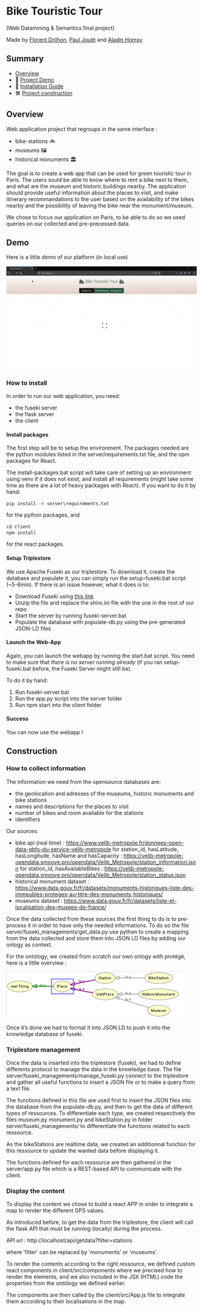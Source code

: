 # Bike Touristic Tour

(Web Datamining & Semantics final project)


Made by [Florent Drilhon](https://github.com/florentdrilhon), [Paul Jouët](https://github.com/pauljouet) and [Aladin Homsy](https://github.com/aladeen57)


## Summary

-  [Overview](#-overview)
- 👀 [Project Demo](#-demo)
- 📝 [Installation Guide](#-how-to-install)
- 🛠 [Project construction](#-construction)



## Overview

Web application project that regroups in the same interface :

- bike-stations 🚲
- museums 🖼
- historical monuments 🏛

The goal is to create a web app that can be used for green touristic tour in Paris. The users sould be able to know where to rent a bike next to them, and what are the museum and historic buildings nearby. The application should provide useful information about the places to visit, and make itinerary recommandations to the user based on the availability of the bikes nearby and the possibility of leaving the bike near the monument/museum.

We chose to focus our application on Paris, to be able to do so we used queries on our collected and pre-precessed data.


## Demo

Here is a little demo of our platform (in local use)


![](./figures/demo.gif)


### How to install

In order to run our web application, you need:

- the fuseki server
- the flask server
- the client

#### Install packages

The first step will be to setup the environment. The packages needed are the python modules listed in the server/requirements.txt file, and the npm packages for React.

The install-packages.bat script will take care of setting up an environment using venv if it does not exist, and install all requirements (might take some time as there are a lot of heavy packages with React). If you want to do it by hand:

```batch
pip install -r server\requirements.txt
```
for the python packages, and
```batch
cd client
npm install
```
for the react packages.

#### Setup Triplestore

We use Apache Fuseki as our triplestore. To download it, create the database and populate it, you can simply run the setup-fuseki.bat script (~5-6min). If there is an issue however, what it does is to:

- Download Fuseki using [this link](https://miroir.univ-lorraine.fr/apache/jena/binaries/apache-jena-fuseki-3.17.0.zip)
- Unzip the file and replace the shiro.ini file with the one in the root of our repo
- Start the server by running fuseki-server.bat
- Populate the database with populate-db.py using the pre-generated JSON-LD files

#### Launch the Web-App

Again, you can launch the webapp by running the start.bat script. You need to make sure that *there is no server running already* (if you ran setup-fuseki.bat before, the Fuseki Server might still be).

To do it by hand:

1) Run fuseki-server.bat
2) Run the app.py script into the server folder
3) Run npm start into the client folder

#### Success

You can now use the webapp !


## Construction

### How to collect information

The information we need from the opensource databases are:

- the geolocation and adresses of the museums, historic monuments and bike stations
- names and descriptions for the places to visit
- number of bikes and room available for the stations
- identifiers

Our sources:

- bike api (real time) : https://www.velib-metropole.fr/donnees-open-data-gbfs-du-service-velib-metropole
for station_id, hasLatitude, hasLongitude, hasName and hasCapacity : https://velib-metropole-opendata.smoove.pro/opendata/Velib_Metropole/station_information.json for station_id, hasAvailableBikes : https://velib-metropole-opendata.smoove.pro/opendata/Velib_Metropole/station_status.json
- historical monument dataset : https://www.data.gouv.fr/fr/datasets/monuments-historiques-liste-des-immeubles-proteges-au-titre-des-monuments-historiques/
- museums dataset : https://www.data.gouv.fr/fr/datasets/liste-et-localisation-des-musees-de-france/


Once the data collected from these sources the first thing to do is to pre-process it in order to have only the needed informations. To do so the file server/fuseki_managements/get_data.py use python to create a mapping from the data collected and store them into JSON LD files by adding our onlogy as context.

For the ontology, we created from scratch our own onlogy with protégé, here is a little overview : 

![](./figures/owl-viz-onto.PNG)

Once it’s done we had to format it into JSON LD to push it into the knowledge database of fuseki.


### Triplestore management


Once the data is inserted into the triplestore (fuseki), we had to define differents protocol to manage the data in the knowledge base. The file server/fuseki_managements/manage_fuseki.py connect to the triplestore and gather all useful functions to insert a JSON file or to make a query from a text file.

The functions defined in this file are used first to insert the JSON files into the database from the populate-db.py, and then to get the data of different types of ressources. To differentiate each type, we created respectively the files museum.py monument.py and bikeStation.py in folder server/fuseki_managements/ to differentiate the functions related to each ressource.

As the bikeStations are realtime data, we created an additionnal function for this ressource to update the wanted data before displaying it.

The functions defined for each ressource are then gathered in the server/app.py file which is a REST-based API to communicate with the client.

### Display the content

To display the content we chose to build a react APP in order to integrate a map to render the different GPS values. 

As introduced before, to get the data from the triplestore, the client will call the flask API that must be running (locally) during the process.

API url : http://localhost/api/getdata?filter=stations

where 'filter' can be replaced by 'monuments' or 'museums'.

To render the contents according to the right ressource, we defined custom react components in client/src/components where we precised how to render the elements, and we also included in the JSX (HTML) code the properties from the ontology we defined earlier.

The components are then called by the client/src/App.js file to integrate them according to their localisations in the map.





